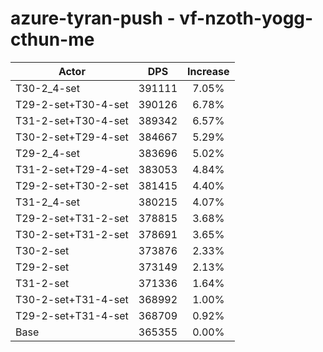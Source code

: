 # azure-tyran-push - vf-nzoth-yogg-cthun-me
| Actor | DPS | Increase |
|---|:---:|:---:|
|T30-2_4-set|391111|7.05%|
|T29-2-set+T30-4-set|390126|6.78%|
|T31-2-set+T30-4-set|389342|6.57%|
|T30-2-set+T29-4-set|384667|5.29%|
|T29-2_4-set|383696|5.02%|
|T31-2-set+T29-4-set|383053|4.84%|
|T29-2-set+T30-2-set|381415|4.40%|
|T31-2_4-set|380215|4.07%|
|T29-2-set+T31-2-set|378815|3.68%|
|T30-2-set+T31-2-set|378691|3.65%|
|T30-2-set|373876|2.33%|
|T29-2-set|373149|2.13%|
|T31-2-set|371336|1.64%|
|T30-2-set+T31-4-set|368992|1.00%|
|T29-2-set+T31-4-set|368709|0.92%|
|Base|365355|0.00%|
